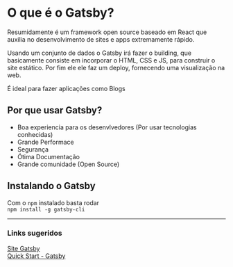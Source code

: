 # O que é o Gatsby?

Resumidamente é um framework open source baseado em React que auxilia no desenvolvimento de sites e apps extremamente rápido.

Usando um conjunto de dados o Gatsby irá fazer o building, que basicamente consiste em incorporar o HTML, CSS e JS, para construir o site estático. Por fim ele ele faz um deploy, fornecendo uma visualização na web.

É ideal para fazer aplicações como Blogs

## Por que usar Gatsby?
- Boa experiencia para os desenvlvedores (Por usar tecnologias conhecidas)
- Grande Performace
- Segurança
- Ótima Documentação 
- Grande comunidade (Open Source) 

## Instalando o Gatsby

Com o `npm` instalado basta rodar </br>
`npm install -g gatsby-cli`

---

### Links sugeridos
[Site Gatsby](https://www.gatsbyjs.com/) </br>
[Quick Start - Gatsby](https://www.gatsbyjs.com/docs/quick-start/)